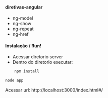 #### diretivas-angular

* ng-model
* ng-show
* ng-repeat
* ng-href

#### Instalação / Run!

- Acessar diretorio server
- Dentro do diretorio executar:

```sh
    npm install
```

```sh
node app
```

Acessar url:
 http://localhost:3000/index.html#/
